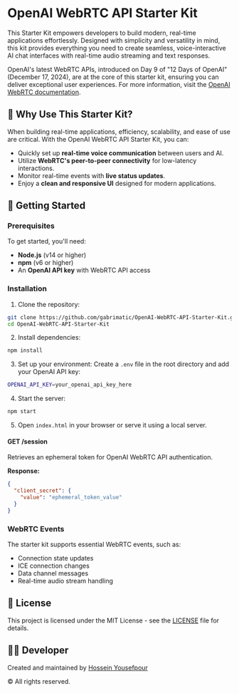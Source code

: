 # OpenAI WebRTC API Starter Kit

This Starter Kit empowers developers to build modern, real-time applications effortlessly. Designed with simplicity and versatility in mind, this kit provides everything you need to create seamless, voice-interactive AI chat interfaces with real-time audio streaming and text responses.

OpenAI's latest WebRTC APIs, introduced on Day 9 of "12 Days of OpenAI" (December 17, 2024), are at the core of this starter kit, ensuring you can deliver exceptional user experiences. For more information, visit the [OpenAI WebRTC documentation](https://platform.openai.com/docs/guides/realtime-webrtc).

## 🌟 Why Use This Starter Kit?

When building real-time applications, efficiency, scalability, and ease of use are critical. With the OpenAI WebRTC API Starter Kit, you can:

- Quickly set up **real-time voice communication** between users and AI.
- Utilize **WebRTC's peer-to-peer connectivity** for low-latency interactions.
- Monitor real-time events with **live status updates**.
- Enjoy a **clean and responsive UI** designed for modern applications.


## 🚀 Getting Started

### Prerequisites

To get started, you'll need:

- **Node.js** (v14 or higher)
- **npm** (v6 or higher)
- An **OpenAI API key** with WebRTC API access

### Installation

1. Clone the repository:
```bash
git clone https://github.com/gabrimatic/OpenAI-WebRTC-API-Starter-Kit.git
cd OpenAI-WebRTC-API-Starter-Kit
```

2. Install dependencies:
```bash
npm install
```

3. Set up your environment:
Create a `.env` file in the root directory and add your OpenAI API key:
```bash
OPENAI_API_KEY=your_openai_api_key_here
```

4. Start the server:
```bash
npm start
```

5. Open `index.html` in your browser or serve it using a local server.

#### GET /session
Retrieves an ephemeral token for OpenAI WebRTC API authentication.

**Response:**
```json
{
  "client_secret": {
    "value": "ephemeral_token_value"
  }
}
```

### WebRTC Events

The starter kit supports essential WebRTC events, such as:

- Connection state updates
- ICE connection changes
- Data channel messages
- Real-time audio stream handling

## 📝 License

This project is licensed under the MIT License - see the [LICENSE](LICENSE) file for details.

## 👨‍💻 Developer

Created and maintained by [Hossein Yousefpour](https://gabrimatic.info "Hossein Yousefpour")

&copy; All rights reserved.
